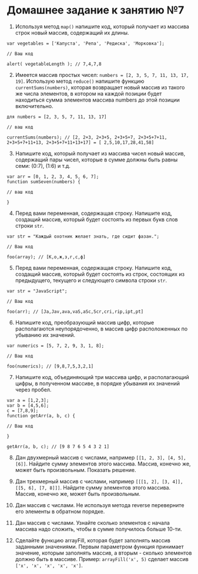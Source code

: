 # Домашнее задание к занятию №7

1. Используя метод `map()` напишите код, который получает из массива строк новый массив, содержащий их длины.

```
var vegetables = ['Капуста', 'Репа', 'Редиска', 'Морковка'];

// Ваш код

alert( vegetableLength ); // 7,4,7,8
```

2. Имеется массив простых чисел: `numbers = [2, 3, 5, 7, 11, 13, 17, 19]`. Использую метод `reduce()` напишите функцию `currentSums(numbers)`, которая возвращает новый массив из такого же числа элементов, в котором на каждой позиции будет находиться сумма элементов массива numbers до этой позиции включительно.

```
для numbers = [2, 3, 5, 7, 11, 13, 17]

// ваш код

currentSums(numbers); // [2, 2+3, 2+3+5, 2+3+5+7, 2+3+5+7+11, 2+3+5+7+11+13, 2+3+5+7+11+13+17] = [ 2,5,10,17,28,41,58]
```

3. Напишите код, который получает из массива чисел новый массив, содержащий пары чисел, которые в сумме должны быть равны семи: (0:7), (1:6) и т.д.

```
var arr = [0, 1, 2, 3, 4, 5, 6, 7];
function sumSeven(numbers) {

// ваш код

}
```

4. Перед вами переменная, содержащая строку. Напишите код, создащий массив, который будет состоять из первых букв слов строки `str`.

```
var str = "Каждый охотник желает знать, где сидит фазан.";

// Ваш код

foo(array); // [К,о,ж,з,г,с,ф]
```

5. Перед вами переменная, содержащая строку. Напишите код, создащий массив, который будет состоять из строк, состоящих из предыдущего, текущего и следующего символа строки `str`.

```
var str = "JavaScript";

// Ваш код

foo(arr); // [Ja,Jav,ava,vaS,aSc,Scr,cri,rip,ipt,pt]
```

6. Напишите код, преобразующий массив цифр, которые располагаются неупорядоченно, в массив цифр расположенных по убыванию их значений.

```
var numerics = [5, 7, 2, 9, 3, 1, 8];

// Ваш код

foo(numerics); // [9,8,7,5,3,2,1]
```

7. Напишите код, объединяющий три массива цифр, и располагающий цифры, в полученном массиве, в порядке убывания их значений через пробел.

```
var a = [1,2,3];
var b = [4,5,6];
c = [7,8,9];
function getArr(a, b, c) {

// Ваш код

}

getArr(a, b, c); // [9 8 7 6 5 4 3 2 1]
```

8. Дан двухмерный массив с числами, например `[[1, 2, 3], [4, 5], [6]]`. Найдите сумму элементов этого массива. Массив, конечно же, может быть произвольным. Показать решение.

9. Дан трехмерный массив с числами, например `[[[1, 2], [3, 4]], [[5, 6], [7, 8]]]`. Найдите сумму элементов этого массива. Массив, конечно же, может быть произвольным.

10. Дан массив с числами. Не используя метода reverse переверните его элементы в обратном порядке.

11. Дан массив с числами. Узнайте сколько элементов с начала массива надо сложить, чтобы в сумме получилось больше 10-ти.

12. Сделайте функцию arrayFill, которая будет заполнять массив заданными значениями. Первым параметром функция принимает значение, которым заполнять массив, а вторым - сколько элементов должно быть в массиве. Пример: `arrayFill('x', 5)` сделает массив `['x', 'x', 'x', 'x', 'x']`.
